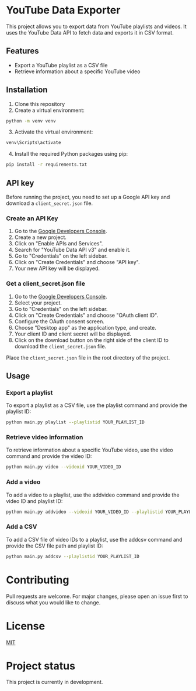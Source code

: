 # YouTube Data Exporter

This project allows you to export data from YouTube playlists and videos. It uses the YouTube Data API to fetch data and exports it in CSV format.

## Features

- Export a YouTube playlist as a CSV file
- Retrieve information about a specific YouTube video

## Installation

1. Clone this repository
2. Create a virtual environment:

```bash
python -m venv venv
```

3. Activate the virtual environment:

```bash
venv\Scripts\activate
```

4. Install the required Python packages using pip:

```bash
pip install -r requirements.txt
```

## API key

Before running the project, you need to set up a Google API key and download a `client_secret.json` file.

### Create an API Key

1. Go to the [Google Developers Console](https://console.developers.google.com/).
2. Create a new project.
3. Click on "Enable APIs and Services".
4. Search for "YouTube Data API v3" and enable it.
5. Go to "Credentials" on the left sidebar.
6. Click on "Create Credentials" and choose "API key".
7. Your new API key will be displayed.

### Get a client_secret.json file

1. Go to the [Google Developers Console](https://console.developers.google.com/).
2. Select your project.
3. Go to "Credentials" on the left sidebar.
4. Click on "Create Credentials" and choose "OAuth client ID".
5. Configure the OAuth consent screen.
6. Choose "Desktop app" as the application type, and create.
7. Your client ID and client secret will be displayed.
8. Click on the download button on the right side of the client ID to download the `client_secret.json` file.

Place the `client_secret.json` file in the root directory of the project.

## Usage

### Export a playlist

To export a playlist as a CSV file, use the playlist command and provide the playlist ID:

```bash
python main.py playlist --playlistid YOUR_PLAYLIST_ID
```

### Retrieve video information

To retrieve information about a specific YouTube video, use the video command and provide the video ID:

```bash
python main.py video --videoid YOUR_VIDEO_ID
```

### Add a video

To add a video to a playlist, use the addvideo command and provide the video ID and playlist ID:

```bash
python main.py addvideo --videoid YOUR_VIDEO_ID --playlistid YOUR_PLAYLIST_ID
```

### Add a CSV

To add a CSV file of video IDs to a playlist, use the addcsv command and provide the CSV file path and playlist ID:

```bash
python main.py addcsv --playlistid YOUR_PLAYLIST_ID
```

# Contributing

Pull requests are welcome. For major changes, please open an issue first to discuss what you would like to change.

# License

[MIT](https://choosealicense.com/licenses/mit/)

# Project status

This project is currently in development.
